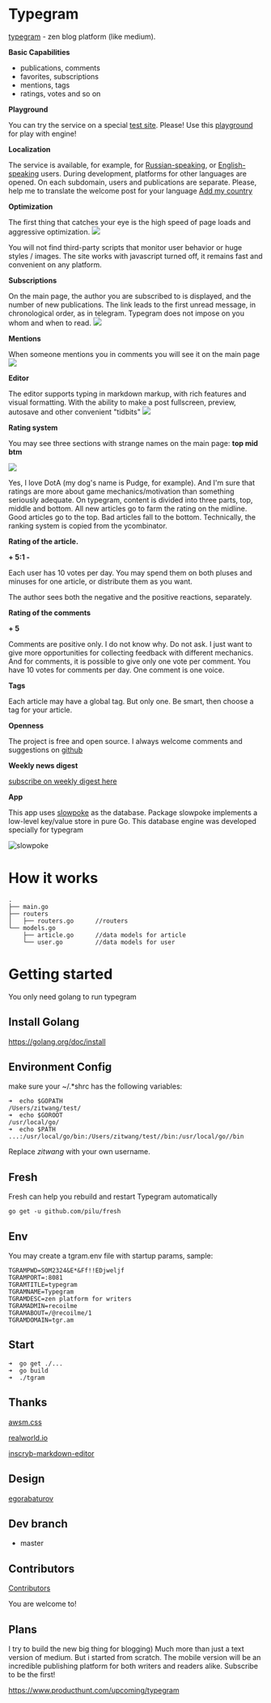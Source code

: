 # Typegram

[typegram](http://tgr.am) - zen blog platform (like medium).

**Basic Capabilities**

 - publications, comments
 - favorites, subscriptions
 - mentions, tags
 - ratings, votes and so on

**Playground**

You can try the service on a special [test site](http://tst.tgr.am/). Please! Use this [playground](http://tst.tgr.am/) for play with engine!

**Localization**

The service is available, for example, for [Russian-speaking](http://ru.tgr.am/), or [English-speaking](http://en.tgr.am/) users. During development, platforms for other languages are opened. On each subdomain, users and publications are separate. Please, help me to translate the welcome post for your language
[Add my country](https://github.com/recoilme/tgram/issues/43)

**Optimization**

The first thing that catches your eye is the high speed of page loads and aggressive optimization.
![](https://tst.tgr.am/i/tst/recoilme/17_.png)


You will not find third-party scripts that monitor user behavior or huge styles / images. The site works with javascript turned off, it remains fast and convenient on any platform.

**Subscriptions**

On the main page, the author you are subscribed to is displayed, and the number of new publications. The link leads to the first unread message, in chronological order, as in telegram. Typegram does not impose on you whom and when to read.
![](https://tst.tgr.am/i/tst/recoilme/23_.png)

**Mentions**

When someone mentions you in comments you will see it on the main page
![](https://tst.tgr.am/i/tst/recoilme/22_.png)

**Editor**

The editor supports typing in markdown markup, with rich features and visual formatting. With the ability to make a post fullscreen, preview, autosave and other convenient "tidbits"
![](https://en.tgr.am/i/en/recoilme/2_.png)

**Rating system**

You may see three sections with strange names on the main page:
**top mid btm**

![](http://www.wallpaperdx.com/photo/pudge-butcher-dota-abstract-art-chain-full-hd-732-416.jpg)

Yes, I love DotA (my dog's name is Pudge, for example). And I'm sure that ratings are more about game mechanics/motivation than something seriously adequate. On typegram, content is divided into three parts, top, middle and bottom. All new articles go to farm the rating on the midline. Good articles go to the top. Bad articles fall to the bottom. Technically, the ranking system is copied from the ycombinator.

**Rating of the article.**

**+ 5:1 -**

Each user has 10 votes per day. You may spend them on both pluses and minuses for one article, or distribute them as you want.

The author sees both the negative and the positive reactions, separately.

**Rating of the comments**

**+ 5**

Comments are positive only. I do not know why. Do not ask. I just want to give more opportunities for collecting feedback with different mechanics. And for comments, it is possible to give only one vote per comment. You have 10 votes for comments per day. One comment is one voice.


**Tags**

Each article may have a global tag. But only one. Be smart, then choose a tag for your article.


**Openness**

The project is free and open source. I always welcome comments and suggestions on [github](https://github.com/recoilme/tgram)

**Weekly news digest**

[subscribe on weekly digest here](https://www.producthunt.com/upcoming/typegram)

**App**

This app uses [slowpoke](https://github.com/recoilme/slowpoke) as the database. Package slowpoke implements a low-level key/value store in pure Go. This database engine was developed specially for typegram

![slowpoke](https://en.tgr.am/i/en/recoilme/3_.png)


# How it works
```
.
├── main.go
├── routers
│   ├── routers.go      //routers
└── models.go
    ├── article.go      //data models for article
    └── user.go         //data models for user

```

# Getting started


You only need golang to run typegram

## Install Golang
https://golang.org/doc/install
## Environment Config
make sure your ~/.*shrc has the following variables:
```
➜  echo $GOPATH
/Users/zitwang/test/
➜  echo $GOROOT
/usr/local/go/
➜  echo $PATH
...:/usr/local/go/bin:/Users/zitwang/test//bin:/usr/local/go//bin
```

Replace _zitwang_ with your own username.

## Fresh 

Fresh can help you rebuild and restart Typegram automatically
```
go get -u github.com/pilu/fresh
```


## Env

You may create a tgram.env file with startup params, sample:
```
TGRAMPWD=SOM2324&E*&Ff!!EDjweljf
TGRAMPORT=:8081
TGRAMTITLE=typegram
TGRAMNAME=Typegram
TGRAMDESC=zen platform for writers
TGRAMADMIN=recoilme
TGRAMABOUT=/@recoilme/1
TGRAMDOMAIN=tgr.am
```


## Start
```
➜  go get ./...
➜  go build
➜  ./tgram
```

## Thanks

[awsm.css](https://github.com/igoradamenko/awsm.css)


[realworld.io](https://realworld.io)


[inscryb-markdown-editor](https://github.com/Inscryb/inscryb-markdown-editor)


## Design

[egorabaturov](https://egorabaturov.com)

## Dev branch

- master

## Contributors

[Contributors](https://github.com/recoilme/tgram/graphs/contributors)


You are welcome to!

## Plans


I try to build the new big thing for blogging) Much more than just a text version of medium. But i started from scratch.
The mobile version will be an incredible publishing platform for both writers and readers alike. Subscribe to be the first!

https://www.producthunt.com/upcoming/typegram